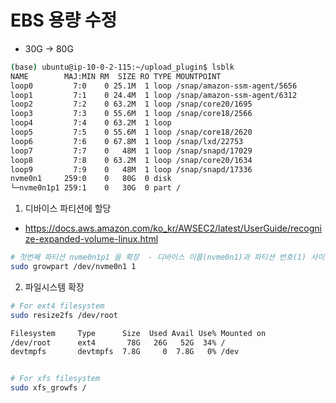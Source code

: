 # EBS 용량 수정



- 30G -> 80G 
```bash
(base) ubuntu@ip-10-0-2-115:~/upload_plugin$ lsblk
NAME        MAJ:MIN RM  SIZE RO TYPE MOUNTPOINT
loop0         7:0    0 25.1M  1 loop /snap/amazon-ssm-agent/5656
loop1         7:1    0 24.4M  1 loop /snap/amazon-ssm-agent/6312
loop2         7:2    0 63.2M  1 loop /snap/core20/1695
loop3         7:3    0 55.6M  1 loop /snap/core18/2566
loop4         7:4    0 63.2M  1 loop 
loop5         7:5    0 55.6M  1 loop /snap/core18/2620
loop6         7:6    0 67.8M  1 loop /snap/lxd/22753
loop7         7:7    0   48M  1 loop /snap/snapd/17029
loop8         7:8    0 63.2M  1 loop /snap/core20/1634
loop9         7:9    0   48M  1 loop /snap/snapd/17336
nvme0n1     259:0    0   80G  0 disk 
└─nvme0n1p1 259:1    0   30G  0 part /
```

1. 디바이스 파티션에 할당
- https://docs.aws.amazon.com/ko_kr/AWSEC2/latest/UserGuide/recognize-expanded-volume-linux.html
```bash
# 첫번째 파티션 nvme0n1p1 을 확장  - 디바이스 이름(nvme0n1)과 파티션 번호(1) 사이의 공백에 유의하세요.
sudo growpart /dev/nvme0n1 1
```

2. 파일시스템 확장

```bash
# For ext4 filesystem
sudo resize2fs /dev/root

Filesystem     Type      Size  Used Avail Use% Mounted on
/dev/root      ext4       78G   26G   52G  34% /
devtmpfs       devtmpfs  7.8G     0  7.8G   0% /dev


# For xfs filesystem
sudo xfs_growfs /
```
